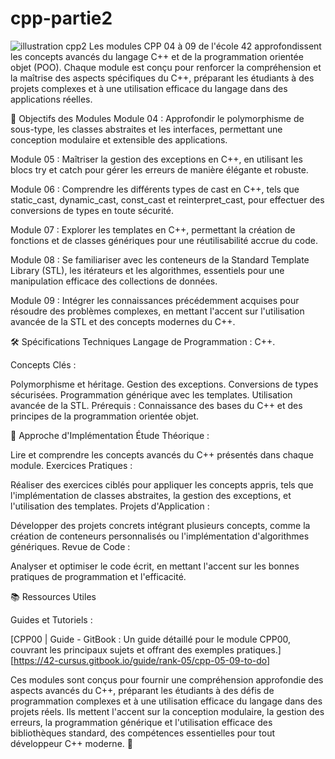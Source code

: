 # cpp-partie2
![illustration cpp2](./picture.png)
Les modules CPP 04 à 09 de l'école 42 approfondissent les concepts avancés du langage C++ et de la programmation orientée objet (POO). Chaque module est conçu pour renforcer la compréhension et la maîtrise des aspects spécifiques du C++, préparant les étudiants à des projets complexes et à une utilisation efficace du langage dans des applications réelles.

🎯 Objectifs des Modules
Module 04 : Approfondir le polymorphisme de sous-type, les classes abstraites et les interfaces, permettant une conception modulaire et extensible des applications.

Module 05 : Maîtriser la gestion des exceptions en C++, en utilisant les blocs try et catch pour gérer les erreurs de manière élégante et robuste.

Module 06 : Comprendre les différents types de cast en C++, tels que static_cast, dynamic_cast, const_cast et reinterpret_cast, pour effectuer des conversions de types en toute sécurité.

Module 07 : Explorer les templates en C++, permettant la création de fonctions et de classes génériques pour une réutilisabilité accrue du code.

Module 08 : Se familiariser avec les conteneurs de la Standard Template Library (STL), les itérateurs et les algorithmes, essentiels pour une manipulation efficace des collections de données.

Module 09 : Intégrer les connaissances précédemment acquises pour résoudre des problèmes complexes, en mettant l'accent sur l'utilisation avancée de la STL et des concepts modernes du C++.

🛠️ Spécifications Techniques
Langage de Programmation : C++.

Concepts Clés :

Polymorphisme et héritage.
Gestion des exceptions.
Conversions de types sécurisées.
Programmation générique avec les templates.
Utilisation avancée de la STL.
Prérequis : Connaissance des bases du C++ et des principes de la programmation orientée objet.

🔧 Approche d'Implémentation
Étude Théorique :

Lire et comprendre les concepts avancés du C++ présentés dans chaque module.
Exercices Pratiques :

Réaliser des exercices ciblés pour appliquer les concepts appris, tels que l'implémentation de classes abstraites, la gestion des exceptions, et l'utilisation des templates.
Projets d'Application :

Développer des projets concrets intégrant plusieurs concepts, comme la création de conteneurs personnalisés ou l'implémentation d'algorithmes génériques.
Revue de Code :

Analyser et optimiser le code écrit, en mettant l'accent sur les bonnes pratiques de programmation et l'efficacité.

📚 Ressources Utiles

Guides et Tutoriels :

[CPP00 | Guide - GitBook : Un guide détaillé pour le module CPP00, couvrant les principaux sujets et offrant des exemples pratiques.][https://42-cursus.gitbook.io/guide/rank-05/cpp-05-09-to-do]


Ces modules sont conçus pour fournir une compréhension approfondie des aspects avancés du C++, préparant les étudiants à des défis de programmation complexes et à une utilisation efficace du langage dans des projets réels. Ils mettent l'accent sur la conception modulaire, la gestion des erreurs, la programmation générique et l'utilisation efficace des bibliothèques standard, des compétences essentielles pour tout développeur C++ moderne. 🚀